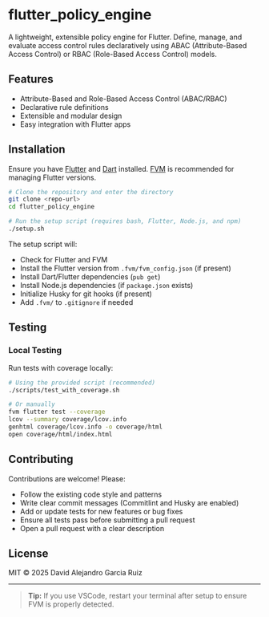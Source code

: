 # flutter_policy_engine

A lightweight, extensible policy engine for Flutter. Define, manage, and evaluate access control rules declaratively using ABAC (Attribute-Based Access Control) or RBAC (Role-Based Access Control) models.

## Features

- Attribute-Based and Role-Based Access Control (ABAC/RBAC)
- Declarative rule definitions
- Extensible and modular design
- Easy integration with Flutter apps

## Installation

Ensure you have [Flutter](https://docs.flutter.dev/get-started/install) and [Dart](https://dart.dev/get-dart) installed. [FVM](https://fvm.app/) is recommended for managing Flutter versions.

```bash
# Clone the repository and enter the directory
git clone <repo-url>
cd flutter_policy_engine

# Run the setup script (requires bash, Flutter, Node.js, and npm)
./setup.sh
```

The setup script will:

- Check for Flutter and FVM
- Install the Flutter version from `.fvm/fvm_config.json` (if present)
- Install Dart/Flutter dependencies (`pub get`)
- Install Node.js dependencies (if `package.json` exists)
- Initialize Husky for git hooks (if present)
- Add `.fvm/` to `.gitignore` if needed

## Testing

### Local Testing

Run tests with coverage locally:

```bash
# Using the provided script (recommended)
./scripts/test_with_coverage.sh

# Or manually
fvm flutter test --coverage
lcov --summary coverage/lcov.info
genhtml coverage/lcov.info -o coverage/html
open coverage/html/index.html
```

## Contributing

Contributions are welcome! Please:

- Follow the existing code style and patterns
- Write clear commit messages (Commitlint and Husky are enabled)
- Add or update tests for new features or bug fixes
- Ensure all tests pass before submitting a pull request
- Open a pull request with a clear description

## License

MIT © 2025 David Alejandro Garcia Ruiz

---

> **Tip:** If you use VSCode, restart your terminal after setup to ensure FVM is properly detected.
